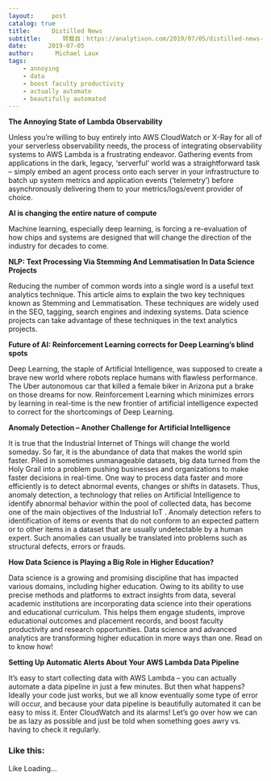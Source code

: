 ```yaml
---
layout:     post
catalog: true
title:      Distilled News
subtitle:      转载自：https://analytixon.com/2019/07/05/distilled-news-1123/
date:      2019-07-05
author:      Michael Laux
tags:
    - annoying
    - data
    - boost faculty productivity
    - actually automate
    - beautifully automated
---
```


**The Annoying State of Lambda Observability**

Unless you’re willing to buy entirely into AWS CloudWatch or X-Ray for all of your serverless observability needs, the process of integrating observability systems to AWS Lambda is a frustrating endeavor. Gathering events from applications in the dark, legacy, ‘serverful’ world was a straightforward task – simply embed an agent process onto each server in your infrastructure to batch up system metrics and application events (‘telemetry’) before asynchronously delivering them to your metrics/logs/event provider of choice.

**AI is changing the entire nature of compute**

Machine learning, especially deep learning, is forcing a re-evaluation of how chips and systems are designed that will change the direction of the industry for decades to come.

**NLP: Text Processing Via Stemming And Lemmatisation In Data Science Projects**

Reducing the number of common words into a single word is a useful text analytics technique. This article aims to explain the two key techniques known as Stemming and Lemmatisation. These techniques are widely used in the SEO, tagging, search engines and indexing systems. Data science projects can take advantage of these techniques in the text analytics projects.

**Future of AI: Reinforcement Learning corrects for Deep Learning’s blind spots**

Deep Learning, the staple of Artificial Intelligence, was supposed to create a brave new world where robots replace humans with flawless performance. The Uber autonomous car that killed a female biker in Arizona put a brake on those dreams for now. Reinforcement Learning which minimizes errors by learning in real-time is the new frontier of artificial intelligence expected to correct for the shortcomings of Deep Learning.

**Anomaly Detection – Another Challenge for Artificial Intelligence**

It is true that the Industrial Internet of Things will change the world someday. So far, it is the abundance of data that makes the world spin faster. Piled in sometimes unmanageable datasets, big data turned from the Holy Grail into a problem pushing businesses and organizations to make faster decisions in real-time. One way to process data faster and more efficiently is to detect abnormal events, changes or shifts in datasets. Thus, anomaly detection, a technology that relies on Artificial Intelligence to identify abnormal behavior within the pool of collected data, has become one of the main objectives of the Industrial IoT . Anomaly detection refers to identification of items or events that do not conform to an expected pattern or to other items in a dataset that are usually undetectable by a human expert. Such anomalies can usually be translated into problems such as structural defects, errors or frauds.

**How Data Science is Playing a Big Role in Higher Education?**

Data science is a growing and promising discipline that has impacted various domains, including higher education. Owing to its ability to use precise methods and platforms to extract insights from data, several academic institutions are incorporating data science into their operations and educational curriculum. This helps them engage students, improve educational outcomes and placement records, and boost faculty productivity and research opportunities. Data science and advanced analytics are transforming higher education in more ways than one. Read on to know how!

**Setting Up Automatic Alerts About Your AWS Lambda Data Pipeline**

It’s easy to start collecting data with AWS Lambda – you can actually automate a data pipeline in just a few minutes. But then what happens? Ideally your code just works, but we all know eventually some type of error will occur, and because your data pipeline is beautifully automated it can be easy to miss it. Enter CloudWatch and its alarms! Let’s go over how we can be as lazy as possible and just be told when something goes awry vs. having to check it regularly.

### Like this:

Like Loading...

